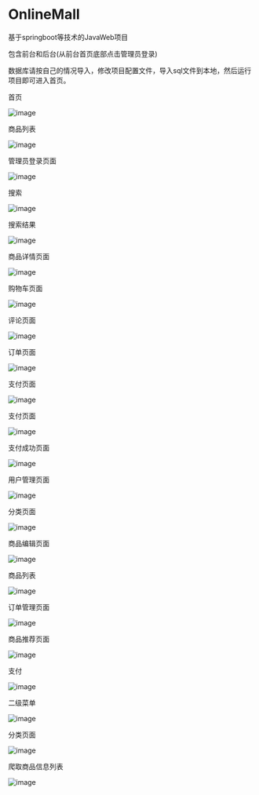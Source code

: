 # OnlineMall


基于springboot等技术的JavaWeb项目


包含前台和后台(从前台首页底部点击管理员登录)


数据库请按自己的情况导入，修改项目配置文件，导入sql文件到本地，然后运行项目即可进入首页。


首页


![image](https://github.com/29DCH/OnlineMall/blob/master/img/首页.png)


商品列表


![image](https://github.com/29DCH/OnlineMall/blob/master/img/1.png)


管理员登录页面


![image](https://github.com/29DCH/OnlineMall/blob/master/img/2.png)


搜索


![image](https://github.com/29DCH/OnlineMall/blob/master/img/3.png)



搜索结果


![image](https://github.com/29DCH/OnlineMall/blob/master/img/4.png)



商品详情页面


![image](https://github.com/29DCH/OnlineMall/blob/master/img/5.png)



购物车页面


![image](https://github.com/29DCH/OnlineMall/blob/master/img/6.png)



评论页面


![image](https://github.com/29DCH/OnlineMall/blob/master/img/7.png)



订单页面


![image](https://github.com/29DCH/OnlineMall/blob/master/img/8.png)


支付页面


![image](https://github.com/29DCH/OnlineMall/blob/master/img/9.png)


支付页面


![image](https://github.com/29DCH/OnlineMall/blob/master/img/10.png)



支付成功页面


![image](https://github.com/29DCH/OnlineMall/blob/master/img/11.png)


用户管理页面


![image](https://github.com/29DCH/OnlineMall/blob/master/img/12.png)



分类页面


![image](https://github.com/29DCH/OnlineMall/blob/master/img/13.png)


商品编辑页面


![image](https://github.com/29DCH/OnlineMall/blob/master/img/14.png)


商品列表


![image](https://github.com/29DCH/OnlineMall/blob/master/img/15.png)



订单管理页面


![image](https://github.com/29DCH/OnlineMall/blob/master/img/16.png)



商品推荐页面


![image](https://github.com/29DCH/OnlineMall/blob/master/img/17.png)



支付


![image](https://github.com/29DCH/OnlineMall/blob/master/img/18.png)



二级菜单


![image](https://github.com/29DCH/OnlineMall/blob/master/img/19.png)



分类页面


![image](https://github.com/29DCH/OnlineMall/blob/master/img/20.png)



爬取商品信息列表


![image](https://github.com/29DCH/OnlineMall/blob/master/img/21.png)
